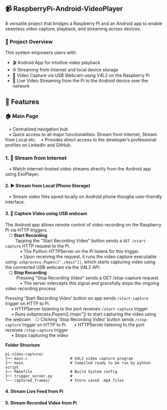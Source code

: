 ## 📹 RaspberryPi-Android-VideoPlayer
A versatile project that bridges a Raspberry Pi and an Android app to enable seamless video capture, playback, and streaming across devices.   

### 🚀 Project Overview
This system empowers users with:  
- 🎬 Android App for intuitive video playback  
- 🌐 Streaming from Internet and local device storage  
- 🎥 Video Capture via USB Webcam using V4L2 on the Raspberry Pi  
- 📡 Live Video Streaming from the Pi to the Android device over the network  

## 🔧 Features
### 🏠 Main Page
&nbsp;&nbsp;&nbsp;• Centralized navigation hub  
&nbsp;&nbsp;&nbsp;• Quick access to all major functionalities: Stream from Internet, Stream from Local etc. 
&nbsp;&nbsp;&nbsp;• Provides direct access to the developer’s professional profiles on LinkedIn and GitHub.

### 1. 📡 Stream from Internet
&nbsp;&nbsp;&nbsp;• Watch internet-hosted video streams directly from the Android app using ExoPlayer.   

#### 2. ▶️ Stream from Local (Phone Storage)
&nbsp;&nbsp;&nbsp;• Stream video files saved locally on Android phone thougha user-friendly interface.  

#### 3. 🎥 Capture Video using USB webcam
The Android app allows remote control of video recording on the Raspberry Pi via HTTP triggers.   
&nbsp;&nbsp;&nbsp;⎔ **Start Recording**   
&nbsp;&nbsp;&nbsp;&nbsp;&nbsp;&nbsp;&nbsp;&nbsp;Tapping the "Start Recording Video" button sends a `GET /start-capture` HTTP request to the Pi.     
&nbsp;&nbsp;&nbsp;&nbsp;&nbsp;&nbsp;&nbsp;&nbsp;&nbsp;&nbsp;&nbsp;&nbsp;• The Python HTTPServer on the Pi listens for this trigger.   
&nbsp;&nbsp;&nbsp;&nbsp;&nbsp;&nbsp;&nbsp;&nbsp;&nbsp;&nbsp;&nbsp;&nbsp;• Upon receiving the request, it runs the video capture executable using: `subprocess.Popen(["./main"])`, which starts capturing video using the connected USB webcam via the V4L2 API.  
&nbsp;&nbsp;&nbsp;⎔ **Stop Recording**   
&nbsp;&nbsp;&nbsp;&nbsp;&nbsp;&nbsp;&nbsp;&nbsp; Pressing "Stop Recording Video" sends a GET /stop-capture request.  
&nbsp;&nbsp;&nbsp;&nbsp;&nbsp;&nbsp;&nbsp;&nbsp;&nbsp;&nbsp;&nbsp;&nbsp;• The server intercepts this signal and gracefully stops the ongoing video recording process.  




Pressing 'Start Recording Video' button on app sends `/start-capture` trigger on HTTP to Pi.    
&nbsp;&nbsp;&nbsp;&nbsp;&nbsp;• HTTPServer listening to the port receives `/start-capture` trigger  
&nbsp;&nbsp;&nbsp;&nbsp;&nbsp;• Runs subprocess.Popen([./main"]) to start capturing the video using the webcam
&nbsp;&nbsp;&nbsp;⎔ Clicking 'Stop Recording Video' button sends `/stop-capture` trigger on HTTP to Pi.
&nbsp;&nbsp;&nbsp;&nbsp;&nbsp;• HTTPServer listening to the port receives `/stop-capture` trigger  
&nbsp;&nbsp;&nbsp;&nbsp;&nbsp;• Stops capturing the video

**Folder Structure**
```
pi-video-capture/
├── main.c                   # V4L2 video capture program
├── main                     # Compiled ready to be run by pyhton script
├── Makefile                 # Build System config
├── trigger_server.py        # 
└── captured_frames/         # Store saved .mp4 files
```

#### 4. Stream Live Feed from Pi



#### 5. Stream Recorded Video from Pi


